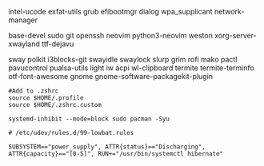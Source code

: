 intel-ucode exfat-utils grub efibootmgr dialog wpa_supplicant network-manager

base-devel sudo git openssh neovim python3-neovim weston xorg-server-xwayland ttf-dejavu 

sway polkit i3blocks-git swayidle swaylock slurp grim rofi mako pactl pavucontrol pualsa-utils light iw acpi wl-clipboard termite termite-terminfo otf-font-awesome
gnome gnome-software-packagekit-plugin

```
#Add to .zshrc
source $HOME/.profile
source $HOME/.zshrc.custom
```


```
systemd-inhibit --mode=block sudo pacman -Syu
```

```
# /etc/udev/rules.d/99-lowbat.rules

SUBSYSTEM=="power_supply", ATTR{status}=="Discharging", ATTR{capacity}=="[0-5]", RUN+="/usr/bin/systemctl hibernate"
```


